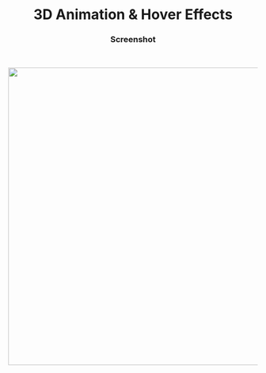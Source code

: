 <h1 align="center">3D Animation & Hover Effects</h1>

<h3 align="center">Screenshot</h3>
</br>
<p align="center"> 
<img src="./screenshot_gif.gif" width="600" height="600" />
</p>
